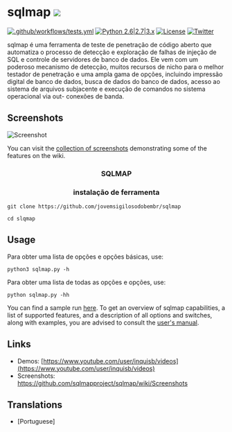 # sqlmap ![](https://i.imgur.com/fe85aVR.png)

[![.github/workflows/tests.yml](https://github.com/sqlmapproject/sqlmap/actions/workflows/tests.yml/badge.svg)](https://github.com/sqlmapproject/sqlmap/actions/workflows/tests.yml) [![Python 2.6|2.7|3.x](https://img.shields.io/badge/python-2.6|2.7|3.x-yellow.svg)](https://www.python.org/) [![License](https://img.shields.io/badge/license-GPLv2-red.svg)](https://raw.githubusercontent.com/sqlmapproject/sqlmap/master/LICENSE) [![Twitter](https://img.shields.io/badge/twitter-@sqlmap-blue.svg)](https://twitter.com/sqlmap)

sqlmap é uma ferramenta de teste de penetração de código aberto que automatiza o processo de detecção e exploração de falhas de injeção de SQL e controle de servidores de banco de dados. Ele vem com um poderoso mecanismo de detecção, muitos recursos de nicho para o melhor testador de penetração e uma ampla gama de opções, incluindo impressão digital de banco de dados, busca de dados do banco de dados, acesso ao sistema de arquivos subjacente e execução de comandos no sistema operacional via out- conexões de banda.

Screenshots
----

![Screenshot](https://raw.github.com/wiki/sqlmapproject/sqlmap/images/sqlmap_screenshot.png)

You can visit the [collection of screenshots](https://github.com/sqlmapproject/sqlmap/wiki/Screenshots) demonstrating some of the features on the wiki.

<h3><p align="center">SQLMAP</p></h3>



<h3><p align="center">instalação de ferramenta</p></h3>



```
git clone https://github.com/jovemsigilosodobembr/sqlmap

cd slqmap

```

Usage
----

Para obter uma lista de opções e opções básicas, use:

    python3 sqlmap.py -h

Para obter uma lista de todas as opções e opções, use:

    python sqlmap.py -hh

You can find a sample run [here](https://asciinema.org/a/46601).
To get an overview of sqlmap capabilities, a list of supported features, and a description of all options and switches, along with examples, you are advised to consult the [user's manual](https://github.com/sqlmapproject/sqlmap/wiki/Usage).

Links
----

* Demos: [https://www.youtube.com/user/inquisb/videos](https://www.youtube.com/user/inquisb/videos)
* Screenshots: https://github.com/sqlmapproject/sqlmap/wiki/Screenshots

Translations
----

* [Portuguese]
